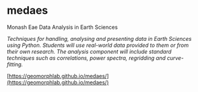 # medaes

Monash Eae Data Analysis in Earth Sciences

_Techniques for handling, analysing and presenting data in Earth Sciences using Python. Students will use real-world data provided to them or from their own research. The analysis component will include standard techniques such as correlations, power spectra, regridding and curve-fitting._

[https://geomorphlab.github.io/medaes/](https://geomorphlab.github.io/medaes/)
